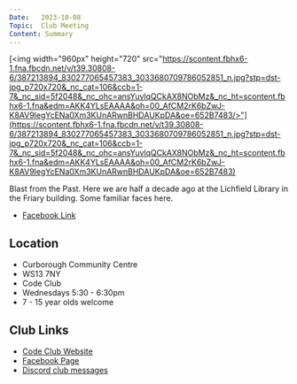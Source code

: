 ```yaml
---
Date:   2023-10-08
Topic:  Club Meeting
Content: Summary
---
```

[<img width="960px" height="720" src="https://scontent.fbhx6-1.fna.fbcdn.net/v/t39.30808-6/387213894_830277065457383_3033680709786052851_n.jpg?stp=dst-jpg_p720x720&_nc_cat=106&ccb=1-7&_nc_sid=5f2048&_nc_ohc=ansYuvlqQCkAX8NObMz&_nc_ht=scontent.fbhx6-1.fna&edm=AKK4YLsEAAAA&oh=00_AfCM2rK6bZwJ-K8AV9legYcENa0Xm3KUnARwnBHDAUKpDA&oe=652B7483/>"](https://scontent.fbhx6-1.fna.fbcdn.net/v/t39.30808-6/387213894_830277065457383_3033680709786052851_n.jpg?stp=dst-jpg_p720x720&_nc_cat=106&ccb=1-7&_nc_sid=5f2048&_nc_ohc=ansYuvlqQCkAX8NObMz&_nc_ht=scontent.fbhx6-1.fna&edm=AKK4YLsEAAAA&oh=00_AfCM2rK6bZwJ-K8AV9legYcENa0Xm3KUnARwnBHDAUKpDA&oe=652B7483)

Blast from the Past. Here we are half a decade ago at the Lichfield Library in the Friary building. Some familiar faces here.

* [Facebook Link](https://www.facebook.com/720665616418529/posts/830278695457220)

## Location

* Curborough Community Centre
* WS13 7NY
* Code Club
* Wednesdays 5:30 - 6:30pm
* 7 - 15 year olds welcome

## Club Links

* [Code Club Website](https://lichfield-code-club.github.io/)
* [Facebook Page](https://www.facebook.com/LichfieldCoders)
* [Discord club messages](https://discord.gg/szz6xGK)
